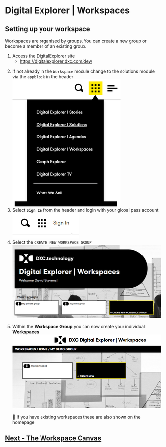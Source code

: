 # Digital Explorer | Workspaces

## Setting up your workspace

Workspaces are organised by groups.   You can create a new group or become a member of an existing group.

1. Access the DigitalExplorer site
     - https://digitalexplorer.dxc.com/dew
     <br>
2. If not already in the `Workspace` module change to the solutions module via the `appblock` in the header
    <br>![appblock](images/appblock.png)
3. Select **`Sign In`** from the header and login with your global pass account
    <br>![login](images/login.png)
4. Select the `CREATE NEW WORKSPACE GROUP` 
   <br>![login](images/workspace1.png)<br><br>
5. Within the **Workspace Group** you can now create your individual **Workspaces**
   <br>![login](images/workspace1a.png)<br><br>
    :information_desk_person: If you have existing workspaces these are also shown on the homepage


## [Next - The Workspace Canvas](WorkspaceSetupGroups.md)
